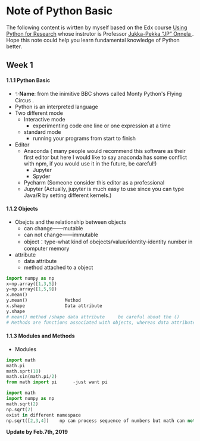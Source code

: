 # Note of Python Basic

The following content is wirtten by myself based on the Edx course [Using Python for Research]( https://courses.edx.org/courses/course-v1:HarvardX+PH526x+3T2016/course/)  whose instrutor is Professor [Jukka-Pekka “JP” Onnela ](https://www.hsph.harvard.edu/onnela-lab/people/). Hope this note could help you learn fundamental knowledge of Python better.

## Week 1
#### 1.1.1 Python Basic<br>
* :sparkles:**Name**: from the inimitive BBC shows called Monty Python's Flying Circus  .
* Python is an interpreted language
* Two different mode
   * Interactive mode 
      * experimenting code one line or one expression at a time
   * standard mode
      * running your programs from start to finish
* Editor
   * Anaconda ( many people would recommend this software as their first editor but here I would like to say anaconda has some conflict with npm, if you would use it in the future, be careful!)
      * Jupyter
      * Spyder
   * Pycharm (Someone consider this editor as a professional 
   * Jupyter (Actually, jupyter is much easy to use since you can type Java/R by setting different kernels.)

#### 1.1.2 Objects
* Obejcts and the relationship between objects
   * can change——mutable
   * can not change——immutable
   * object：type-what kind of obejects/value/identity-identity number in computer memory
* attribute
   * data attribute
   * method attached to a object

```Python
import numpy as np
x=np.array([1,3,5])
y=np.array([1,5,9])     
x.mean()
y.mean()              Method
x.shape               Data attribute
y.shape
# mean() method /shape data attribute     be careful about the ()
# Methods are functions associated with objects, whereas data attributes are data associated with objects.
```
#### 1.1.3 Modules and Methods
- Modules
```Python
import math
math.pi
math.sprt(10)
math.sin(math.pi/2)
from math import pi      -just want pi
```
```Python
import math 
import numpy as np
math.sqrt(2)
np.sqrt(2)
exist in different namespace
np.sqrt([2,3,4])    np can process sequence of numbers but math can not
```
**Update by Feb.7th, 2019**
